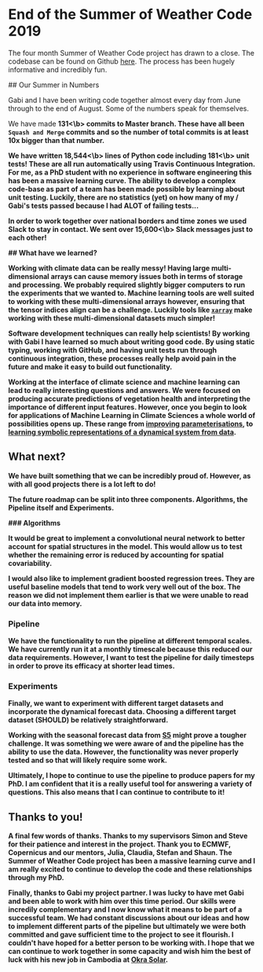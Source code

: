 # End of the Summer of Weather Code 2019

The four month Summer of Weather Code project has drawn to a close. The codebase can be found on Github [here](https://github.com/esowc/ml_drought). The process has been hugely informative and incredibly fun.

## Our Summer in Numbers

Gabi and I have been writing code together almost every day from June through to the end of August. Some of the numbers speak for themselves.

We have made <b>131<\b> commits to Master branch. These have all been `Squash and Merge` commits and so the number of total commits is at least 10x bigger than that number.

We have written <b>18,544<\b> lines of Python code including <b>181<\b> unit tests! These are all run automatically using Travis Continuous Integration. For me, as a PhD student with no experience in software engineering this has been a massive learning curve. The ability to develop a complex code-base as part of a team has been made possible by learning about unit testing. Luckily, there are no statistics (yet) on how many of my / Gabi's tests passed because I had ALOT of failing tests...

In order to work together over national borders and time zones we used Slack to stay in contact. We sent over <b>15,600<\b> Slack messages just to each other!

## What have we learned?

Working with climate data can be really messy! Having large multi-dimensional arrays can cause memory issues both in terms of storage and processing. We probably required slightly bigger computers to run the experiments that we wanted to. Machine learning tools are well suited to working with these multi-dimensional arrays however, ensuring that the tensor indices align can be a challenge. Luckily tools like [`xarray`](http://xarray.pydata.org/en) make working with these multi-dimensional datasets much simpler!

Software development techniques can really help scientists! By working with Gabi I have learned so much about writing good code. By using static typing, working with GitHub, and having unit tests run through continuous integration, these processes really help avoid pain in the future and make it easy to build out functionality.

Working at the interface of climate science and machine learning can lead to really interesting questions and answers. We were focused on producing accurate predictions of vegetation health and interpreting the importance of different input features. However, once you begin to look for applications of Machine Learning in Climate Sciences a whole world of possibilities opens up. These range from [improving parameterisations](https://www.pnas.org/content/pnas/early/2018/09/05/1810286115.full.pdf), to [learning symbolic representations of a dynamical system from data](https://www.sciencedirect.com/science/article/pii/S0021999117309014).

## What next?

We have built something that we can be incredibly proud of. However, as with all good projects there is a lot left to do!

The future roadmap can be split into three components. Algorithms, the Pipeline itself and Experiments.

### Algorithms

It would be great to implement a convolutional neural network to better account for spatial structures in the model. This would allow us to test whether the remaining error is reduced by accounting for spatial covariability.

I would also like to implement gradient boosted regression trees. They are useful baseline models that tend to work very well out of the box. The reason we did not implement them earlier is that we were unable to read our data into memory.

### Pipeline

We have the functionality to run the pipeline at different temporal scales. We have currently run it at a monthly timescale because this reduced our data requirements. However, I want to test the pipeline for daily timesteps in order to prove its efficacy at shorter lead times.

### Experiments

Finally, we want to experiment with different target datasets and incorporate the dynamical forecast data. Choosing a different target dataset (SHOULD) be relatively straightforward.

Working with the seasonal forecast data from [S5]() might prove a tougher challenge. It was something we were aware of and the pipeline has the ability to use the data. However, the functionality was never properly tested and so that will likely require some work.

Ultimately, I hope to continue to use the pipeline to produce papers for my PhD. I am confident that it is a really useful tool for answering a variety of questions. This also means that I can continue to contribute to it!

## Thanks to you!

A final few words of thanks. Thanks to my supervisors Simon and Steve for their patience and interest in the project. Thank you to ECMWF, Copernicus and our mentors, Julia, Claudia, Stefan and Shaun. The Summer of Weather Code project has been a massive learning curve and I am really excited to continue to develop the code and these relationships through my PhD.

Finally, thanks to Gabi my project partner. I was lucky to have met Gabi and been able to work with him over this time period. Our skills were incredily complementary and I now know what it means to be part of a successful team. We had constant discussions about our ideas and how to implement different parts of the pipeline but ultimately we were both committed and gave sufficient time to the project to see it flourish. I couldn't have hoped for a better person to be working with. I hope that we can continue to work together in some capacity and wish him the best of luck with his new job in Cambodia at [Okra Solar](https://www.okrasolar.com/).
